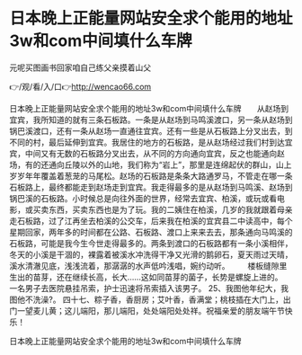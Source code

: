 # 日本晚上正能量网站安全求个能用的地址3w和com中间填什么车牌
元呢买图画书回家咱自己练父亲摸着山父

👉/观/看/入/口👉http://wencao66.com

日本晚上正能量网站安全求个能用的地址3w和com中间填什么车牌　　从赵场到宜宾，我所知道的就有三条石板路。一条是从赵场到马鸣溪渡口，另一条从赵场到锅巴溪渡口，还有一条从赵场一直通往宜宾。还有一些是从石板路上分叉出去，到不同的村，最后延伸到宜宾。我居住的地方的石板路，是从赵场经过我们村到达宜宾，中间又有无数的石板路分叉出去，从不同的方向通向宜宾，反之也能通向赵场，有的还通向丘陵以外的山地，我们称为“岩上”，那里是连绵起伏的群山，山上岁岁年年覆盖着葱茏的马尾松。赵场的石板路是条条大路通罗马，不管走在哪一条石板路上，最终都能走到赵场走到宜宾。我走得最多的是从赵场到马鸣溪、赵场到锅巴溪的石板路。小时候总是向往外面的世界，经常去宜宾、柏溪，或玩或看电影，或买卖东西，买卖东西也是为了玩。我的二姨住在柏溪，几岁的我就跟着母亲走石板路，过了江再坐去柏溪的公交车，后来我在柏溪的宜宾县二中读高中，每个星期回家，两年多的时间都在公路、石板路、渡口上来来去去，那条通向马鸣溪的石板路，可能是我今生今世走得最多的。两条到渡口的石板路都有一条小溪相伴，冬天的小溪是干涸的，裸露着被溪水冲洗得干净又光滑的鹅卵石，夏天雨过天晴，溪水清澈见底，浅浅流着，那潺潺的水声低吟浅唱，婉约动听。
　　楼板缝隙里生出的苗芽，还在继续长高，长大……这如同苗芽的菌子，长势是螺旋上进的。
一名男子去医院悬挂吊索，护士迅速将吊索插入该男子。
	25、我图他年纪大，我图他不洗澡?。
	四十七、粽子香，香厨房；艾叶香，香满堂；桃枝插在大门上，出门一望麦儿黄；这儿端阳，那儿端阳，处处端阳处处祥。祝福亲爱的朋友端午节快乐！

日本晚上正能量网站安全求个能用的地址3w和com中间填什么车牌
